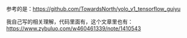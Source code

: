 参考的是：https://github.com/TowardsNorth/yolo_v1_tensorflow_guiyu

我自己写的相关理解，代码里面有，这个文章里也有：
https://www.zybuluo.com/w460461339/note/1410543